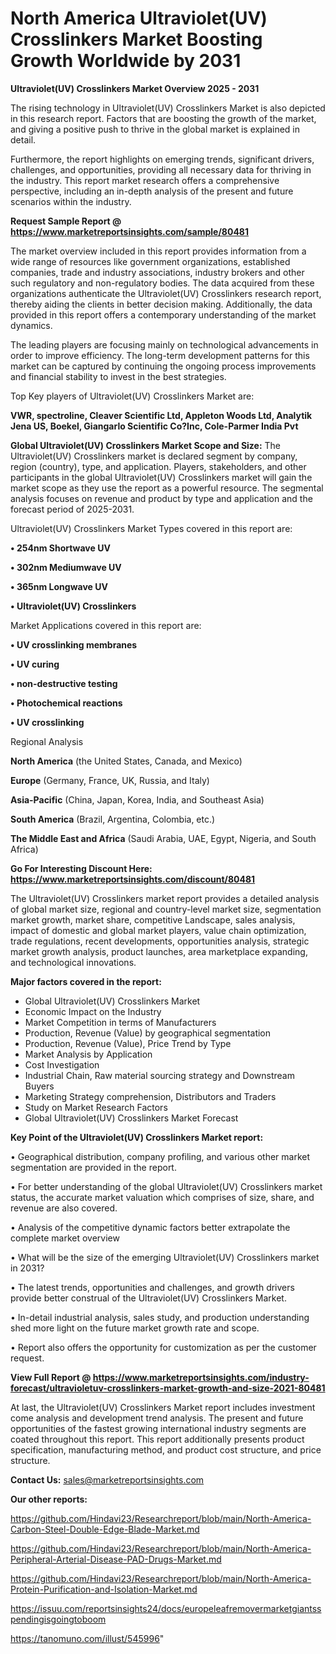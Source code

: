 # North America Ultraviolet(UV) Crosslinkers Market Boosting Growth Worldwide by 2031

<Strong> Ultraviolet(UV) Crosslinkers Market Overview 2025 - 2031</strong>

The rising technology in Ultraviolet(UV) Crosslinkers Market is also depicted in this research report. Factors that are boosting the growth of the market, and giving a positive push to thrive in the global market is explained in detail.

Furthermore, the report highlights on emerging trends, significant drivers, challenges, and opportunities, providing all necessary data for thriving in the industry. This report market research offers a comprehensive perspective, including an in-depth analysis of the present and future scenarios within the industry.

<strong>Request Sample Report @ <a href=https://www.marketreportsinsights.com/sample/80481>https://www.marketreportsinsights.com/sample/80481</a></strong>

The market overview included in this report provides information from a wide range of resources like government organizations, established companies, trade and industry associations, industry brokers and other such regulatory and non-regulatory bodies. The data acquired from these organizations authenticate the Ultraviolet(UV) Crosslinkers research report, thereby aiding the clients in better decision making. Additionally, the data provided in this report offers a contemporary understanding of the market dynamics.

The leading players are focusing mainly on technological advancements in order to improve efficiency. The long-term development patterns for this market can be captured by continuing the ongoing process improvements and financial stability to invest in the best strategies.

Top Key players of Ultraviolet(UV) Crosslinkers Market are:

<strong>VWR, spectroline, Cleaver Scientific Ltd, Appleton Woods Ltd, Analytik Jena US, Boekel, Giangarlo Scientific Co?Inc, Cole-Parmer India Pvt</strong>

<strong><b>Global Ultraviolet(UV) Crosslinkers Market Scope and Size:</b></strong>
The Ultraviolet(UV) Crosslinkers market is declared segment by company, region (country), type, and application. Players, stakeholders, and other participants in the global Ultraviolet(UV) Crosslinkers market will gain the market scope as they use the report as a powerful resource. The segmental analysis focuses on revenue and product by type and application and the forecast period of 2025-2031.

Ultraviolet(UV) Crosslinkers Market Types covered in this report are:

<strong>• 254nm Shortwave UV

• 302nm Mediumwave UV

• 365nm Longwave UV

• Ultraviolet(UV) Crosslinkers</strong>

Market Applications covered in this report are:

<strong>• UV crosslinking membranes

• UV curing

• non-destructive testing

• Photochemical reactions

• UV crosslinking</strong> 

Regional Analysis

<strong>North America</strong> (the United States, Canada, and Mexico)

<strong>Europe</strong> (Germany, France, UK, Russia, and Italy)

<strong>Asia-Pacific</strong> (China, Japan, Korea, India, and Southeast Asia)

<strong>South America</strong> (Brazil, Argentina, Colombia, etc.)

<strong>The Middle East and Africa</strong> (Saudi Arabia, UAE, Egypt, Nigeria, and South Africa)

<strong>Go For Interesting Discount Here: <a href=https://www.marketreportsinsights.com/discount/80481>https://www.marketreportsinsights.com/discount/80481</a></strong>

The Ultraviolet(UV) Crosslinkers market report provides a detailed analysis of global market size, regional and country-level market size, segmentation market growth, market share, competitive Landscape, sales analysis, impact of domestic and global market players, value chain optimization, trade regulations, recent developments, opportunities analysis, strategic market growth analysis, product launches, area marketplace expanding, and technological innovations.

<strong><b>Major factors covered in the report:</b></strong>
<ul>
  <li>Global Ultraviolet(UV) Crosslinkers Market </li>
  <li>Economic Impact on the Industry</li>
  <li>Market Competition in terms of Manufacturers</li>
  <li>Production, Revenue (Value) by geographical segmentation</li>
  <li>Production, Revenue (Value), Price Trend by Type</li>
  <li>Market Analysis by Application</li>
  <li>Cost Investigation</li>
  <li>Industrial Chain, Raw material sourcing strategy and Downstream Buyers</li>
  <li>Marketing Strategy comprehension, Distributors and Traders</li>
  <li>Study on Market Research Factors</li>
  <li>Global Ultraviolet(UV) Crosslinkers Market Forecast</li>
</ul>

<strong><b>Key Point of the Ultraviolet(UV) Crosslinkers Market report:</b></strong>

• Geographical distribution, company profiling, and various other market segmentation are provided in the report.

• For better understanding of the global Ultraviolet(UV) Crosslinkers market status, the accurate market valuation which comprises of size, share, and revenue are also covered.

• Analysis of the competitive dynamic factors better extrapolate the complete market overview

• What will be the size of the emerging Ultraviolet(UV) Crosslinkers market in 2031?

• The latest trends, opportunities and challenges, and growth drivers provide better construal of the Ultraviolet(UV) Crosslinkers Market.

• In-detail industrial analysis, sales study, and production understanding shed more light on the future market growth rate and scope.

• Report also offers the opportunity for customization as per the customer request.

<strong><b>View Full Report @ <a href=https://www.marketreportsinsights.com/industry-forecast/ultravioletuv-crosslinkers-market-growth-and-size-2021-80481>https://www.marketreportsinsights.com/industry-forecast/ultravioletuv-crosslinkers-market-growth-and-size-2021-80481</a></b></strong>


At last, the Ultraviolet(UV) Crosslinkers Market report includes investment come analysis and development trend analysis. The present and future opportunities of the fastest growing international industry segments are coated throughout this report. This report additionally presents product specification, manufacturing method, and product cost structure, and price structure.

<strong>Contact Us:</strong>
sales@marketreportsinsights.com

<strong>Our other reports:</strong>

<a href=https://github.com/Hindavi23/Researchreport/blob/main/North-America-Carbon-Steel-Double-Edge-Blade-Market.md>https://github.com/Hindavi23/Researchreport/blob/main/North-America-Carbon-Steel-Double-Edge-Blade-Market.md</a>

<a href=https://github.com/Hindavi23/Researchreport/blob/main/North-America-Peripheral-Arterial-Disease-PAD-Drugs-Market.md>https://github.com/Hindavi23/Researchreport/blob/main/North-America-Peripheral-Arterial-Disease-PAD-Drugs-Market.md</a>

<a href=https://github.com/Hindavi23/Researchreport/blob/main/North-America-Protein-Purification-and-Isolation-Market.md>https://github.com/Hindavi23/Researchreport/blob/main/North-America-Protein-Purification-and-Isolation-Market.md</a>

<a href=https://issuu.com/reportsinsights24/docs/europeleafremovermarketgiantsspendingisgoingtoboom>https://issuu.com/reportsinsights24/docs/europeleafremovermarketgiantsspendingisgoingtoboom</a>

<a href=https://tanomuno.com/illust/545996>https://tanomuno.com/illust/545996</a>"
